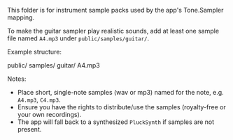 This folder is for instrument sample packs used by the app's Tone.Sampler mapping.

To make the guitar sampler play realistic sounds, add at least one sample file named `A4.mp3` under `public/samples/guitar/`.

Example structure:

public/
  samples/
    guitar/
      A4.mp3

Notes:
- Place short, single-note samples (wav or mp3) named for the note, e.g. `A4.mp3`, `C4.mp3`.
- Ensure you have the rights to distribute/use the samples (royalty-free or your own recordings).
- The app will fall back to a synthesized `PluckSynth` if samples are not present.
